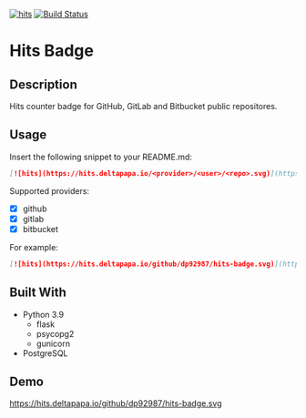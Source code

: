 [![hits](https://hits.deltapapa.io/github/dp92987/hits-badge.svg)](https://hits.deltapapa.io) [![Build Status](https://travis-ci.com/dp92987/hits-badge.svg?branch=master)](https://travis-ci.com/dp92987/hits-badge)

# Hits Badge

## Description

Hits counter badge for GitHub, GitLab and Bitbucket public repositores.

## Usage

Insert the following snippet to your README.md:

```markdown
[![hits](https://hits.deltapapa.io/<provider>/<user>/<repo>.svg)](https://hits.deltapapa.io)
```

Supported providers:
- [x] github
- [x] gitlab
- [x] bitbucket

For example:

```markdown
[![hits](https://hits.deltapapa.io/github/dp92987/hits-badge.svg)](https://hits.deltapapa.io)
```

## Built With
* Python 3.9
  * flask
  * psycopg2
  * gunicorn
* PostgreSQL

## Demo

https://hits.deltapapa.io/github/dp92987/hits-badge.svg
